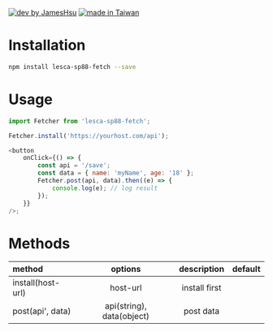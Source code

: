 [![dev by JamesHsu](https://img.shields.io/badge/Dev%20by-Jameshsu1125-green)](https://github.com/jameshsu1125/) [![made in Taiwan](https://img.shields.io/badge/Made%20in-Taiwan-orange)](https://github.com/jameshsu1125/)

# Installation

```sh
npm install lesca-sp88-fetch --save
```

# Usage

```javascript
import Fetcher from 'lesca-sp88-fetch';

Fetcher.install('https://yourhost.com/api');

<button
	onClick={() => {
		const api = '/save';
		const data = { name: 'myName', age: '18' };
		Fetcher.post(api, data).then((e) => {
			console.log(e); // log result
		});
	}}
/>;
```

# Methods

| method            |          options          |  description  | default |
| :---------------- | :-----------------------: | :-----------: | ------: |
| install(host-url) |         host-url          | install first |         |
| post(api', data)  | api(string), data(object) |   post data   |         |
